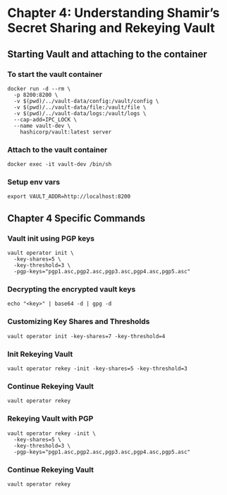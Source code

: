 # Chapter 4: Understanding Shamir’s Secret Sharing and Rekeying Vault

## Starting Vault and attaching to the container

### To start the vault container

```
docker run -d --rm \
  -p 8200:8200 \
  -v $(pwd)/../vault-data/config:/vault/config \
  -v $(pwd)/../vault-data/file:/vault/file \
  -v $(pwd)/../vault-data/logs:/vault/logs \
  --cap-add=IPC_LOCK \
  --name vault-dev \
    hashicorp/vault:latest server
```

### Attach to the vault container

```
docker exec -it vault-dev /bin/sh
```

### Setup env vars
```
export VAULT_ADDR=http://localhost:8200
```

## Chapter 4 Specific Commands


### Vault init using PGP keys

```
vault operator init \
  -key-shares=5 \
  -key-threshold=3 \
  -pgp-keys="pgp1.asc,pgp2.asc,pgp3.asc,pgp4.asc,pgp5.asc"
```

### Decrypting the encrypted vault keys

```
echo "<key>" | base64 -d | gpg -d
```

### Customizing Key Shares and Thresholds

```
vault operator init -key-shares=7 -key-threshold=4
```

### Init Rekeying Vault

```
vault operator rekey -init -key-shares=5 -key-threshold=3
```

### Continue Rekeying Vault

```
vault operator rekey
```

### Rekeying Vault with PGP

```
vault operator rekey -init \
  -key-shares=5 \
  -key-threshold=3 \
  -pgp-keys="pgp1.asc,pgp2.asc,pgp3.asc,pgp4.asc,pgp5.asc"
```

### Continue Rekeying Vault

```
vault operator rekey
```